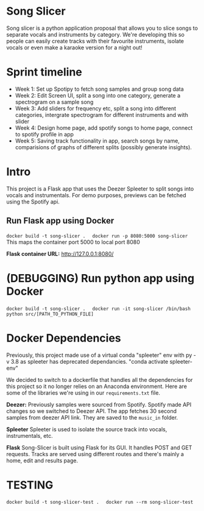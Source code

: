 # Song Slicer

Song slicer is a python application proposal that allows you to slice songs to separate vocals and instruments by category. We're developing this so people can easily create tracks with their favourite instruments, isolate vocals or even make a karaoke version for a night out!

# Sprint timeline

+ Week 1: Set up Spotipy to fetch song samples and group song data
+ Week 2: Edit Screen UI, split a song into one category, generate a spectrogram on a sample song
+ Week 3: Add sliders for frequency etc, split a song into different categories, intergrate spectrogram for different instruments and with slider
+ Week 4: Design home page, add spotify songs to home page, connect to spotify profile in app
+ Week 5: Saving track functionality in app, search songs by name, comparisions of graphs of different splits (possibly generate insights).

# Intro

This project is a Flask app that uses the Deezer Spleeter to split songs into vocals and instrumentals. For demo purposes, previews can be fetched using the Spotify api.

## Run Flask app using Docker

```docker build -t song-slicer .  ```
```docker run -p 8080:5000 song-slicer``` This maps the container port 5000 to local port 8080

**Flask container URL:** http://127.0.0.1:8080/

# (DEBUGGING) Run python app using Docker

```docker build -t song-slicer .  ```
```docker run -it song-slicer /bin/bash```
```python src/[PATH_TO_PYTHON_FILE]```

# Docker Dependencies
Previously, this project made use of a virtual conda "spleeter" env with py -v 3.8 as spleeter has deprecated dependancies.
"conda activate spleeter-env"

We decided to switch to a dockerfile that handles all the dependencies for this project so it no longer relies on an Anaconda environment. Here are some of the libraries we're using in our ```requirements.txt``` file.

**Deezer:** 
Previously samples were sourced from Spotify. Spotify made API changes so we switched to Deezer API. The app fetches 30 second samples from deezer API link. They are saved to the ```music_in``` folder.

**Spleeter**
Spleeter is used to isolate the source track into vocals, instrumentals, etc.

**Flask**
Song-Slicer is built using Flask for its GUI. It handles POST and GET requests. Tracks are served using different routes and there's mainly a home, edit and results page.

# TESTING
```docker build -t song-slicer-test .  ```
```docker run --rm song-slicer-test```
